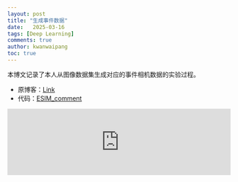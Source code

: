 ```yaml
---
layout: post
title: "生成事件数据"
date:   2025-03-16
tags: [Deep Learning]
comments: true
author: kwanwaipang
toc: true
---
```



<!-- * 目录
{:toc} -->


<!-- !!!!!!!!!!!!!!!!!!!!!!!!!!!!!!!!!!!!!!!!!!!!!!!!!!!!!!!!!!!!!!!!!!!!!!!!!!!!!!!!!!!!!!!!!!!!!!!!!!!!!!!!!!!!!!!!!!!!!!!!!!! -->
<!-- # 引言 -->

本博文记录了本人从图像数据集生成对应的事件相机数据的实验过程。
* 原博客：[Link](https://kwanwaipang.github.io/File/Blogs/Poster/esim.html)
* 代码：[ESIM_comment](https://github.com/KwanWaiPang/ESIM_comment)


<style>
/* 内联样式隔离 */
#iframe-wrapper {
  width: 100%;
  overflow: hidden;
  border: none;
  display: block;
  margin: 0;
  padding: 0;
}

#iframe-content {
  width: 100%;
  border: none;
  display: block; /* 消除 iframe 默认的 inline 空隙 */
}
</style>

<div id="iframe-wrapper">
  <iframe 
    id="iframe-content"
    src="https://kwanwaipang.github.io/File/Blogs/Poster/esim.html" 
    onload="this.style.height = this.contentWindow.document.documentElement.scrollHeight + 'px'"
  ></iframe>
</div>

<script>
// 纯当前页面运行的脚本
document.getElementById('iframe-content').addEventListener('load', function() {
  try {
    const contentHeight = this.contentWindow.document.documentElement.scrollHeight;
    this.style.height = contentHeight + 'px';//增加了高度
    // 添加窗口变化监听
    window.addEventListener('resize', () => {
      this.style.height = this.contentWindow.document.documentElement.scrollHeight + 'px';
    });
  } catch (error) {
    console.log('跨域保护机制触发，请确保被嵌入页面与本站同源');
  }
});
</script>
